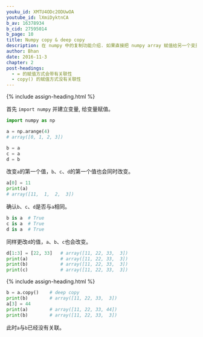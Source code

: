 ```yaml
---
youku_id: XMTU4ODc2ODUwOA
youtube_id: lXmiDyktnCA
b_av: 16378934
b_cid: 27595014
b_page: 10
title: Numpy copy & deep copy
description: 在 numpy 中的复制功能介绍. 如果直接把 numpy array 赋值给另一个变量, 改变任意的一个变量都会影响到其他变量.
author: Bhan
date: 2016-11-3
chapter: 2
post-headings:
  - = 的赋值方式会带有关联性
  - copy() 的赋值方式没有关联性
---
```





{% include assign-heading.html %}

首先 `import numpy` 并建立变量, 给变量赋值。

```python
import numpy as np

a = np.arange(4)
# array([0, 1, 2, 3])

b = a
c = a
d = b
```

改变`a`的第一个值，`b`、`c`、`d`的第一个值也会同时改变。

```python
a[0] = 11
print(a)
# array([11,  1,  2,  3])
```

确认`b`、`c`、`d`是否与`a`相同。

```python
b is a  # True
c is a  # True
d is a  # True
```

同样更改`d`的值，`a`、`b`、`c`也会改变。

```python
d[1:3] = [22, 33]   # array([11, 22, 33,  3])
print(a)            # array([11, 22, 33,  3])
print(b)            # array([11, 22, 33,  3])
print(c)            # array([11, 22, 33,  3])
```


{% include assign-heading.html %}

```python
b = a.copy()    # deep copy
print(b)        # array([11, 22, 33,  3])
a[3] = 44
print(a)        # array([11, 22, 33, 44])
print(b)        # array([11, 22, 33,  3])
```

此时`a`与`b`已经没有关联。
